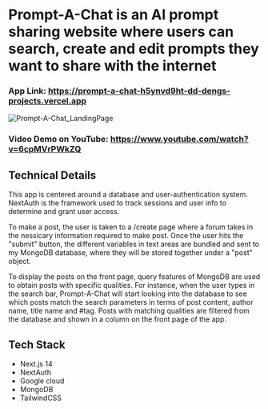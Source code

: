 # Prompt-A-Chat is an AI prompt sharing website where users can search, create and edit prompts they want to share with the internet
### App Link: https://prompt-a-chat-h5ynvd9ht-dd-dengs-projects.vercel.app
![Prompt-A-Chat_LandingPage](https://github.com/ddssamu3l/prompt-a-chat/assets/72890797/806a5d71-07ff-4bc2-931e-44c5e959a926)


### Video Demo on YouTube: https://www.youtube.com/watch?v=6cpMVrPWkZQ

## Technical Details
This app is centered around a database and user-authentication system. NextAuth is the framework used to track sessions and user info to determine and grant user access.

To make a post, the user is taken to a /create page where a forum takes in the nessicary information required to make post. Once the user hits the "submit" button, the different variables in text areas are bundled and sent to my MongoDB database, where they will be stored together under a "post" object. 

To display the posts on the front page, query features of MongoDB are used to obtain posts with specific qualities. For instance, when the user types in the search bar, Prompt-A-Chat will start looking into the database to see which posts match the search parameters in terms of post content, author name, title name and #tag. Posts with matching qualities are filtered from the database and shown in a column on the front page of the app.

## Tech Stack
- Next.js 14
- NextAuth
- Google cloud
- MongoDB
- TailwindCSS

